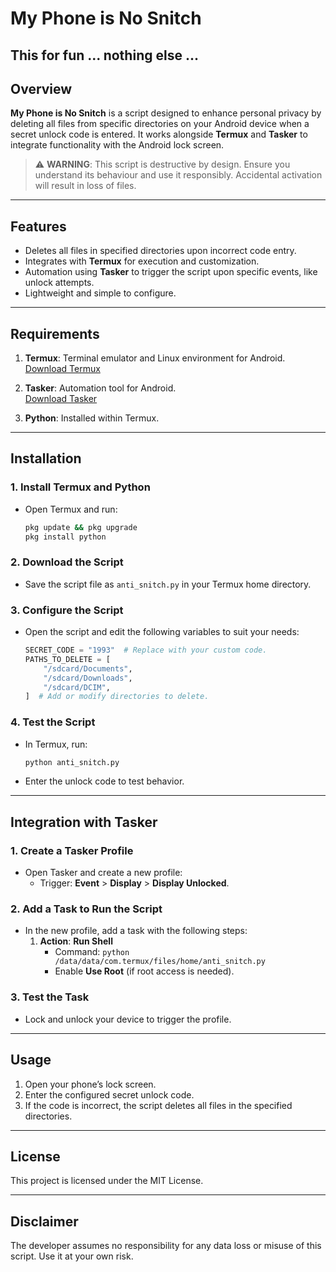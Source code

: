 # My Phone is No Snitch

## This for fun ... nothing else ... 

## Overview

**My Phone is No Snitch** is a script designed to enhance personal privacy by deleting all files from specific directories on your Android device when a secret unlock code is entered. It works alongside **Termux** and **Tasker** to integrate functionality with the Android lock screen.

> ⚠️ **WARNING**: This script is destructive by design. Ensure you understand its behaviour and use it responsibly. Accidental activation will result in loss of files.

---

## Features

- Deletes all files in specified directories upon incorrect code entry.
- Integrates with **Termux** for execution and customization.
- Automation using **Tasker** to trigger the script upon specific events, like unlock attempts.
- Lightweight and simple to configure.

---

## Requirements

1. **Termux**: Terminal emulator and Linux environment for Android.  
   [Download Termux](https://f-droid.org/packages/com.termux/)

2. **Tasker**: Automation tool for Android.  
   [Download Tasker](https://play.google.com/store/apps/details?id=net.dinglisch.android.taskerm)

3. **Python**: Installed within Termux.

---

## Installation

### 1. Install Termux and Python
   - Open Termux and run:
     ```bash
     pkg update && pkg upgrade
     pkg install python
     ```

### 2. Download the Script
   - Save the script file as `anti_snitch.py` in your Termux home directory.

### 3. Configure the Script
   - Open the script and edit the following variables to suit your needs:
     ```python
     SECRET_CODE = "1993"  # Replace with your custom code.
     PATHS_TO_DELETE = [
         "/sdcard/Documents",
         "/sdcard/Downloads",
         "/sdcard/DCIM",
     ]  # Add or modify directories to delete.
     ```

### 4. Test the Script
   - In Termux, run:
     ```bash
     python anti_snitch.py
     ```
   - Enter the unlock code to test behavior.

---

## Integration with Tasker

### 1. Create a Tasker Profile
   - Open Tasker and create a new profile:
     - Trigger: **Event** > **Display** > **Display Unlocked**.

### 2. Add a Task to Run the Script
   - In the new profile, add a task with the following steps:
     1. **Action**: **Run Shell**
        - Command: `python /data/data/com.termux/files/home/anti_snitch.py`
        - Enable **Use Root** (if root access is needed).

### 3. Test the Task
   - Lock and unlock your device to trigger the profile.

---

## Usage

1. Open your phone’s lock screen.
2. Enter the configured secret unlock code.
3. If the code is incorrect, the script deletes all files in the specified directories.

---

## License

This project is licensed under the MIT License.

---

## Disclaimer

The developer assumes no responsibility for any data loss or misuse of this script. Use it at your own risk.
